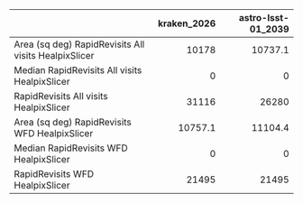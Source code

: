 |                                                      |   kraken_2026 |   astro-lsst-01_2039 |
|:-----------------------------------------------------|--------------:|---------------------:|
| Area (sq deg) RapidRevisits All visits HealpixSlicer |       10178   |              10737.1 |
| Median RapidRevisits All visits HealpixSlicer        |           0   |                  0   |
| RapidRevisits All visits HealpixSlicer               |       31116   |              26280   |
| Area (sq deg) RapidRevisits WFD HealpixSlicer        |       10757.1 |              11104.4 |
| Median RapidRevisits WFD HealpixSlicer               |           0   |                  0   |
| RapidRevisits WFD HealpixSlicer                      |       21495   |              21495   |
